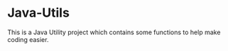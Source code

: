 # Java-Utils

This is a Java Utility project which contains some functions to help make coding easier.
